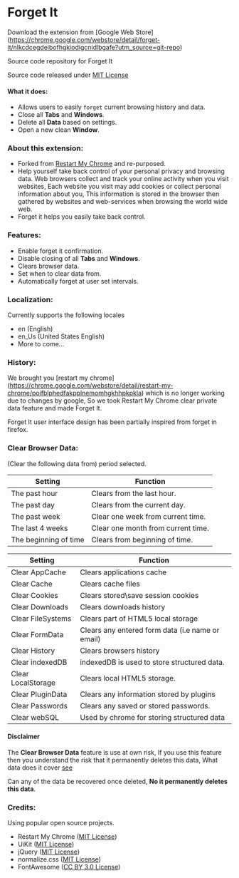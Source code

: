 Forget It
========

Download the extension from [Google Web Store] (https://chrome.google.com/webstore/detail/forget-it/nlkcdcegdeibofhgkiodigcnidlbgafe?utm_source=git-repo) 

Source code repository for Forget It

Source code released under [MIT License](http://opensource.org/licenses/MIT)


#### What it does: 
* Allows users to easily `forget` current browsing history and data. 
* Close all __Tabs__ and __Windows__.
* Delete all __Data__ based on settings.
* Open a new clean __Window__.

### About this extension:

- Forked from [Restart My Chrome](https://github.com/InternalError503/restart-my-chrome) and re-purposed.
- Help yourself take back control of your personal privacy and browsing data. 
Web browsers collect and track your online activity when you visit websites, 
Each website you visit may add cookies or collect personal information about you, 
This information is stored in the browser then gathered by websites and web-services when browsing the world wide web.
- Forget it helps you easily take back control.

### Features:
- Enable forget it confirmation.
- Disable closing of all __Tabs__ and __Windows__.
- Clears browser data.
- Set when to clear data from.
- Automatically forget at user set intervals.

### Localization:
Currently supports the following locales
- en (English)
- en_Us (United States English)
- More to come...

### History:
We brought you [restart my chrome] (https://chrome.google.com/webstore/detail/restart-my-chrome/poifblphedfakpplnemomhgkhhpkpkla) which is no longer working
due to changes by google, So we took Restart My Chrome clear private data feature and made Forget It.

Forget It user interface design has been partially inspired from forget in firefox.

### Clear Browser Data:

(Clear the following data from) period selected.

| Setting | Function |
------------- | -------------
The past hour | Clears from the last hour.
The past day | Clears from the current day.
The past week | Clear one week from current time.
The last 4 weeks | Clear one month from current time.
The beginning of time | Clears from beginning of time.


| Setting | Function |
------------- | -------------
Clear AppCache | Clears applications cache
Clear Cache | Clears cache files
Clear Cookies | Clears stored\save session cookies
Clear Downloads | Clears downloads history
Clear FileSystems | Clears part of HTML5 local storage
Clear FormData | Clears any entered form data (i.e name or email)
Clear History | Clears browsers history 
Clear indexedDB | indexedDB is used to store structured data.
Clear LocalStorage | Clears local HTML5 storage.
Clear PluginData | Clears any information stored by plugins
Clear Passwords | Clears any saved or stored passwords.
Clear webSQL | Used by chrome for storing structured data

#### Disclaimer
The __Clear Browser Data__ feature is use at own risk, If you use this feature then you understand
the risk that it permanently deletes this data, What data does it cover [see](#clear-browser-data)

Can any of the data be recovered once deleted, __No it permanently deletes this data__.

### Credits:
Using popular open source projects.
* Restart My Chrome ([MIT License](http://opensource.org/licenses/MIT))
* UiKit ([MIT License](http://opensource.org/licenses/MIT))
* jQuery ([MIT License](http://opensource.org/licenses/MIT))
* normalize.css ([MIT License](http://opensource.org/licenses/MIT))
* FontAwesome ([CC BY 3.0 License](http://creativecommons.org/licenses/by/3.0/))